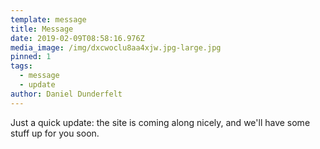 ```yaml
---
template: message
title: Message
date: 2019-02-09T08:58:16.976Z
media_image: /img/dxcwoclu8aa4xjw.jpg-large.jpg
pinned: 1
tags:
  - message
  - update
author: Daniel Dunderfelt
---
```


Just a quick update: the site is coming along nicely, and we'll have some stuff up for you soon.
